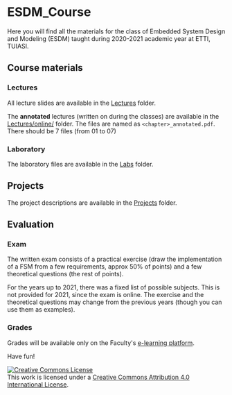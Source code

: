 # ESDM_Course

Here you will find all the materials for the class of Embedded System Design and Modeling (ESDM) taught during 2020-2021
academic year at ETTI, TUIASI.

## Course materials 

### Lectures 

All lecture slides are available in the [Lectures](Lectures/) folder.

The **annotated** lectures (written on during the classes) are available in the [Lectures/online/](Lectures/online) folder.
The files are named as `<chapter>_annotated.pdf`. There should be 7 files (from 01 to 07)

### Laboratory

The laboratory files are available in the [Labs](Labs/) folder.

## Projects

The project descriptions are available in the [Projects](Projects/) folder.

## Evaluation

### Exam

The written exam consists of a practical exercise (draw the implementation of a FSM from a few requirements, approx 50% of points) and a few theoretical questions (the rest of points). 

For the years up to 2021, there was a fixed list of possible subjects. This is not provided for 2021, since the exam is online. The exercise and the theoretical questions may change from the previous years (though you can use them as examples).


### Grades

Grades will be available only on the Faculty's [e-learning platform](edu.etti.tuiasi.ro).

Have fun!

<a rel="license" href="http://creativecommons.org/licenses/by/4.0/"><img alt="Creative Commons License" style="border-width:0" src="https://i.creativecommons.org/l/by/4.0/88x31.png" /></a><br />This work is licensed under a <a rel="license" href="http://creativecommons.org/licenses/by/4.0/">Creative Commons Attribution 4.0 International License</a>.


